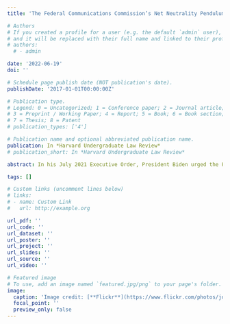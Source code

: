 ```yaml
---
title: 'The Federal Communications Commission’s Net Neutrality Pendulum: Bipartisan Congressional Legislation Can Stop It'

# Authors
# If you created a profile for a user (e.g. the default `admin` user), write the username (folder name) here
# and it will be replaced with their full name and linked to their profile.
# authors:
  # - admin

date: '2022-06-19'
doi: ''

# Schedule page publish date (NOT publication's date).
publishDate: '2017-01-01T00:00:00Z'

# Publication type.
# Legend: 0 = Uncategorized; 1 = Conference paper; 2 = Journal article;
# 3 = Preprint / Working Paper; 4 = Report; 5 = Book; 6 = Book section;
# 7 = Thesis; 8 = Patent
# publication_types: ['4']

# Publication name and optional abbreviated publication name.
publication: In *Harvard Undergraduate Law Review*
# publication_short: In *Harvard Undergraduate Law Review*

abstract: In his July 2021 Executive Order, President Biden urged the Federal Communications Commission (FCC) “to restore net neutrality rules undone by the prior administration.” Net neutrality, a term coined by Professor Tim Wu at Columbia Law School in 2002, is the network design principle that all traffic on the internet should be treated the same so that the users of a network, not the operator of the network, decide what the network is used for. The FCC’s approach to net neutrality, however, has swung back and forth as the partisan makeup of FCC leadership changes according to the presidential party. In this article, I delve into what net neutrality is, how the FCC has oscillated on net neutrality rules under different administrations in the past two decades, and how bipartisan Congressional legislation can bring this net neutrality pendulum to rest for the best interests of consumers, internet service providers, and the entire internet ecosystem.

tags: []

# Custom links (uncomment lines below)
# links:
# - name: Custom Link
#   url: http://example.org

url_pdf: ''
url_code: ''
url_dataset: ''
url_poster: ''
url_project: ''
url_slides: ''
url_source: ''
url_video: ''

# Featured image
# To use, add an image named `featured.jpg/png` to your page's folder.
image:
  caption: 'Image credit: [**Flickr**](https://www.flickr.com/photos/josephgruber/15109096143/)'
  focal_point: ''
  preview_only: false
---
```

